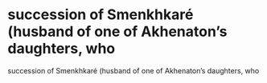 # succession of Smenkhkaré (husband of one of Akhenaton’s daughters, who

succession of Smenkhkaré (husband of one of Akhenaton’s daughters, who